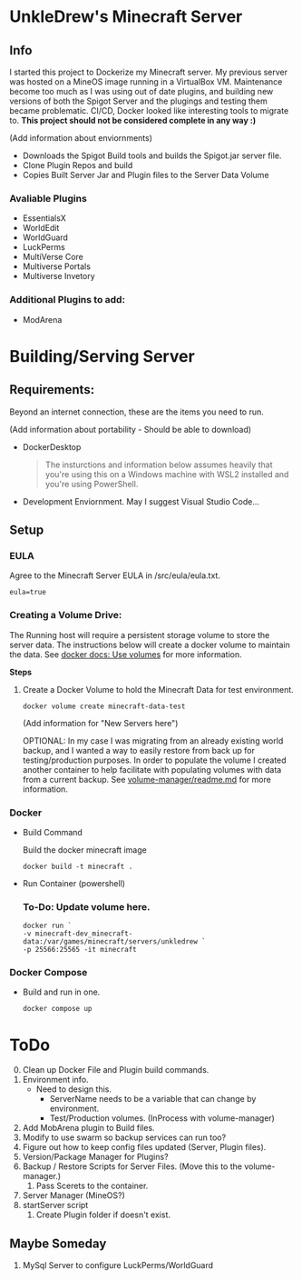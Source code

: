 # UnkleDrew's Minecraft Server
## Info

I started this project to Dockerize my Minecraft server. My previous server was hosted on a MineOS image running in a VirtualBox VM. Maintenance become too much as I was using out of date plugins, and building new versions of both the Spigot Server and the plugings and testing them became problematic.  CI/CD, Docker looked like interesting tools to migrate to. **This project should not be considered complete in any way :)**

(Add information about enviornments)

- Downloads the Spigot Build tools and builds the Spigot.jar server file.
- Clone Plugin Repos and build
- Copies Built Server Jar and Plugin files to the Server Data Volume 

### Avaliable Plugins
 - EssentialsX
 - WorldEdit
 - WorldGuard
 - LuckPerms
 - MultiVerse Core
 - Multiverse Portals
 - Multiverse Invetory

### Additional Plugins to add:
 - ModArena

# Building/Serving Server
## Requirements:
Beyond an internet connection, these are the items you need to run. 

(Add information about portability - Should be able to download)

- DockerDesktop 
    > The insturctions and information below assumes heavily that you're using this on a Windows machine with WSL2 installed and you're using PowerShell.
- Development Enviornment. May I suggest Visual Studio Code... 

## Setup

### EULA
Agree to the Minecraft Server EULA in /src/eula/eula.txt.
```
eula=true
```

### Creating a Volume Drive:
The Running host will require a persistent storage volume to store the server data. The instructions below will create a docker volume to maintain the data. See [docker docs: Use volumes]([https://docs.docker.com/storage/volumes/]) for more information. 

**Steps** 
1. Create a Docker Volume to hold the Minecraft Data for test environment. 
    ```
    docker volume create minecraft-data-test
    ```

    (Add information for "New Servers here")

    OPTIONAL: In my case I was migrating from an already existing world backup, and I wanted a way to easily restore from back up for testing/production purposes. In order to populate the volume I created another container to help facilitate with populating volumes with data from a current backup. See [volume-manager/readme.md](.\src\volume-manager\readme.md) for more information.
       
### Docker
- Build Command 
    
    Build the docker minecraft image 

    ```
    docker build -t minecraft .
    ```
- Run Container (powershell)

    ### To-Do: Update volume here. 

    ```
    docker run `
    -v minecraft-dev_minecraft-data:/var/games/minecraft/servers/unkledrew `
    -p 25566:25565 -it minecraft
    ```
### Docker Compose
- Build and run in one.

    ```
    docker compose up 
    ```

# ToDo
0. Clean up Docker File and Plugin build commands.
1. Environment info.
    - Need to design this. 
        - ServerName needs to be a variable that can change by environment. 
        - Test/Production volumes. (InProcess with volume-manager)
11. Add MobArena plugin to Build files.
12. Modify to use swarm so backup services can run too?
2. Figure out how to keep config files updated (Server, Plugin files).
3. Version/Package Manager for Plugins? 
3. Backup / Restore Scripts for Server Files. (Move this to the volume-manager.)
    1. Pass Scerets to the container.
4. Server Manager (MineOS?)
5. startServer script
    1. Create Plugin folder if doesn't exist.

## Maybe Someday
1. MySql Server to configure LuckPerms/WorldGuard

    
